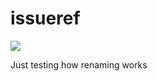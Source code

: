 # issueref

![ ](https://metersphere.io/images/icon/ct-devops.png)

Just testing how renaming works

